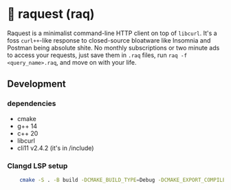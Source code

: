 # 🏓 raquest (raq)

Raquest is a minimalist command-line HTTP client on top of `libcurl`. It's a foss `curl++`-like response to closed-source bloatware like Insomnia and Postman being absolute shite. No monthly subscriptions or two minute ads to access your requests, just save them in `.raq` files, run `raq -f <query_name>.raq`, and move on with your life.

## Development

### dependencies
- cmake
- g++ 14
- c++ 20
- libcurl
- cli11 v2.4.2 (it's in /include)

### Clangd LSP setup
```bash
    cmake -S . -B build -DCMAKE_BUILD_TYPE=Debug -DCMAKE_EXPORT_COMPILE_COMMANDS=1
```
